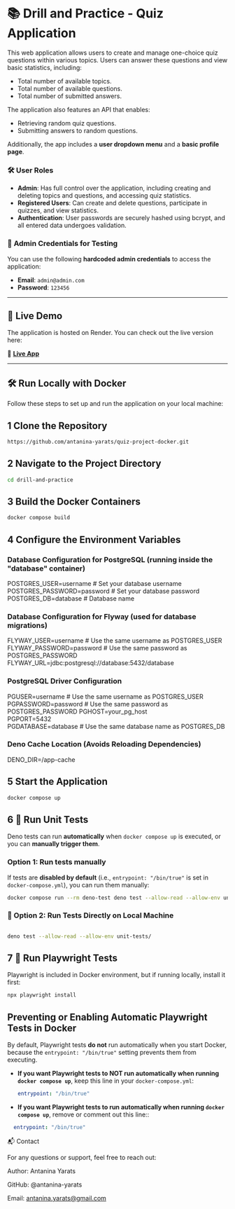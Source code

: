 # 📚 Drill and Practice - Quiz Application

This web application allows users to create and manage one-choice quiz questions within various topics. Users can answer these questions and view basic statistics, including:

- Total number of available topics.
- Total number of available questions.
- Total number of submitted answers.

The application also features an API that enables:
- Retrieving random quiz questions.
- Submitting answers to random questions.

Additionally, the app includes a **user dropdown menu** and a **basic profile page**.

### 🛠 User Roles
- **Admin**: Has full control over the application, including creating and deleting topics and questions, and accessing quiz statistics.
- **Registered Users**: Can create and delete questions, participate in quizzes, and view statistics.
- **Authentication**: User passwords are securely hashed using bcrypt, and all entered data undergoes validation.

### 🔑 **Admin Credentials for Testing**
You can use the following **hardcoded admin credentials** to access the application:
- **Email**: `admin@admin.com`
- **Password**: `123456`

---

## 🚀 Live Demo
The application is hosted on Render. You can check out the live version here:

🔗 **[Live App](<future render.com link>)**

---

## 🛠️ **Run Locally with Docker**
Follow these steps to set up and run the application on your local machine:

## **1️ Clone the Repository**
```bash
https://github.com/antanina-yarats/quiz-project-docker.git
```
## **2 Navigate to the Project Directory**
```bash
cd drill-and-practice
```

## **3 Build the Docker Containers**
```bash
docker compose build
```

## **4 Configure the Environment Variables**
### Database Configuration for PostgreSQL (running inside the "database" container)
POSTGRES_USER=username  # Set your database username
POSTGRES_PASSWORD=password  # Set your database password
POSTGRES_DB=database  # Database name

### Database Configuration for Flyway (used for database migrations)
FLYWAY_USER=username  # Use the same username as POSTGRES_USER
FLYWAY_PASSWORD=password  # Use the same password as POSTGRES_PASSWORD
FLYWAY_URL=jdbc:postgresql://database:5432/database  

### PostgreSQL Driver Configuration
PGUSER=username  # Use the same username as POSTGRES_USER
PGPASSWORD=password  # Use the same password as POSTGRES_PASSWORD
PGHOST=your_pg_host  
PGPORT=5432  
PGDATABASE=database  # Use the same database name as POSTGRES_DB

### Deno Cache Location (Avoids Reloading Dependencies)
DENO_DIR=/app-cache

## **5 Start the Application**
```bash
docker compose up
```

## **6 🧪 Run Unit Tests**
Deno tests can run **automatically** when `docker compose up` is executed, or you can **manually trigger them**.

### **Option 1: Run tests manually**
If tests are **disabled by default** (i.e., `entrypoint: "/bin/true"` is set in `docker-compose.yml`), you can run them manually:

```bash
docker compose run --rm deno-test deno test --allow-read --allow-env unit-tests/
```

### **🔹 Option 2: Run Tests Directly on  Local Machine**

```bash

deno test --allow-read --allow-env unit-tests/

```



## **7 🧪 Run Playwright Tests**

Playwright is included in Docker environment, but if running locally, install it first:

```bash
npx playwright install
```
## Preventing or Enabling Automatic Playwright Tests in Docker

By default, Playwright tests **do not** run automatically when you start Docker, because the `entrypoint: "/bin/true"` setting prevents them from executing.

- **If you want Playwright tests to NOT run automatically when running `docker compose up`**, keep this line in your `docker-compose.yml`:
  ```yaml
  entrypoint: "/bin/true"
   ```
- **If you want Playwright tests to run automatically when running `docker compose up`**, remove or comment out this line::

```yaml
  entrypoint: "/bin/true"
   ```
📬 Contact

For any questions or support, feel free to reach out:

Author: Antanina Yarats

GitHub: @antanina-yarats

Email: antanina.yarats@gmail.com

